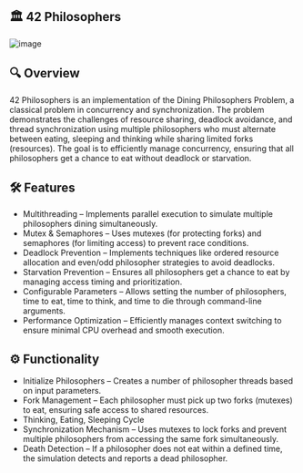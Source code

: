 ## 🏛️ **42 Philosophers**
![image](https://github.com/user-attachments/assets/7e48f70f-ba45-4a92-a68a-db6380603a9c)
## 🔍 Overview

42 Philosophers is an implementation of the Dining Philosophers Problem, a classical problem in concurrency and synchronization. The problem demonstrates the challenges of resource sharing, deadlock avoidance, and thread synchronization using multiple philosophers who must alternate between eating, sleeping and thinking while sharing limited forks (resources).
The goal is to efficiently manage concurrency, ensuring that all philosophers get a chance to eat without deadlock or starvation.

## 🛠 Features

- Multithreading – Implements parallel execution to simulate multiple philosophers dining simultaneously.
- Mutex & Semaphores – Uses mutexes (for protecting forks) and semaphores (for limiting access) to prevent race conditions.
- Deadlock Prevention – Implements techniques like ordered resource allocation and even/odd philosopher strategies to avoid deadlocks.
- Starvation Prevention – Ensures all philosophers get a chance to eat by managing access timing and prioritization.
- Configurable Parameters – Allows setting the number of philosophers, time to eat, time to think, and time to die through command-line arguments.
- Performance Optimization – Efficiently manages context switching to ensure minimal CPU overhead and smooth execution.

## ⚙️ Functionality

- Initialize Philosophers – Creates a number of philosopher threads based on input parameters.
- Fork Management – Each philosopher must pick up two forks (mutexes) to eat, ensuring safe access to shared resources.
- Thinking, Eating, Sleeping Cycle
- Synchronization Mechanism – Uses mutexes to lock forks and prevent multiple philosophers from accessing the same fork simultaneously.
- Death Detection – If a philosopher does not eat within a defined time, the simulation detects and reports a dead philosopher.
